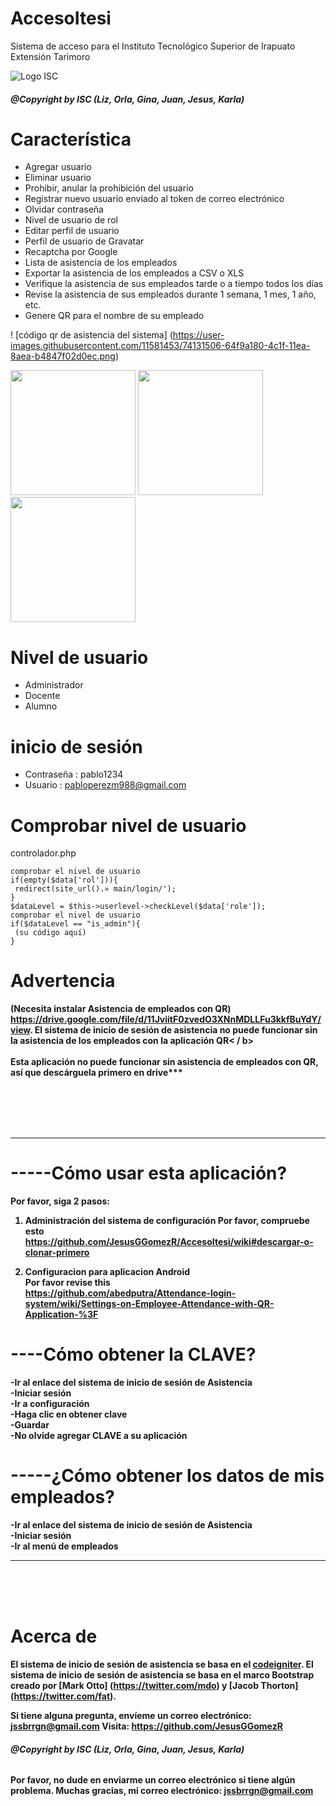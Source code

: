 # AccesoItesi 
Sistema de acceso para el Instituto Tecnológico Superior de Irapuato Extensión Tarimoro

![Logo ISC](https://avatars.githubusercontent.com/u/83792380?s=400&u=282c0cb1ad15ed6222e0f09c08b6db7e80838324&v=4 "ISC")
###### ***@Copyright by ISC (Liz, Orla, Gina, Juan, Jesus, Karla)***


# Característica
- Agregar usuario
- Eliminar usuario
- Prohibir, anular la prohibición del usuario
- Registrar nuevo usuario enviado al token de correo electrónico
- Olvidar contraseña
- Nivel de usuario de rol
- Editar perfil de usuario
- Perfil de usuario de Gravatar
- Recaptcha por Google
- Lista de asistencia de los empleados
- Exportar la asistencia de los empleados a CSV o XLS
- Verifique la asistencia de sus empleados tarde o a tiempo todos los días
- Revise la asistencia de sus empleados durante 1 semana, 1 mes, 1 año, etc.
- Genere QR para el nombre de su empleado

! [código qr de asistencia del sistema] (https://user-images.githubusercontent.com/11581453/74131506-64f9a180-4c1f-11ea-8aea-b4847f02d0ec.png)


<img src="https://user-images.githubusercontent.com/11581453/74131411-367bc680-4c1f-11ea-8409-d9a8ea6bd5fb.png" width="200">  <img src="https://user-images.githubusercontent.com/11581453/74131417-38de2080-4c1f-11ea-9cb4-8cef333726b0.png" width="200">  <img src="https://user-images.githubusercontent.com/11581453/74131418-3a0f4d80-4c1f-11ea-9b08-76d69042cfe1.png" width="200">


# Nivel de usuario
- Administrador
- Docente
- Alumno


# inicio de sesión
- Contraseña : pablo1234
- Usuario : pabloperezm988@gmail.com

# Comprobar nivel de usuario
controlador.php
```
comprobar el nivel de usuario
if(empty($data['rol'])){
 redirect(site_url().» main/login/');
}
$dataLevel = $this->userlevel->checkLevel($data['role']);
comprobar el nivel de usuario
if($dataLevel == "is_admin"){
 (su código aquí)
}
```
# Advertencia
<b> (Necesita instalar Asistencia de empleados con QR) https://drive.google.com/file/d/11JviitF0zvedO3XNnMDLLFu3kkfBuYdY/view. El sistema de inicio de sesión de asistencia no puede funcionar sin la asistencia de los empleados con la aplicación QR< / b>
<br><br>
Esta aplicación no puede funcionar sin asistencia de empleados con QR, así que descárguela primero en drive***
<br><br>


<br>
<br>
<br>

----------------------------------------------------------------------------------------------------------------------------------------

# -----Cómo usar esta aplicación?
Por favor, siga 2 pasos:<br>
1. Administración del sistema de configuración
Por favor, compruebe esto<br>
https://github.com/JesusGGomezR/AccesoItesi/wiki#descargar-o-clonar-primero<br>

2. Configuracion para aplicacion Android <br>
Por favor revise this<br>
https://github.com/abedputra/Attendance-login-system/wiki/Settings-on-Employee-Attendance-with-QR-Application-%3F

# ----Cómo obtener la CLAVE?
-Ir al enlace del sistema de inicio de sesión de Asistencia<br>
-Iniciar sesión<br>
-Ir a configuración<br>
-Haga clic en obtener clave<br>
-Guardar<br>
-No olvide agregar CLAVE a su aplicación<br>

# -----¿Cómo obtener los datos de mis empleados?
-Ir al enlace del sistema de inicio de sesión de Asistencia<br>
-Iniciar sesión<br>
-Ir al menú de empleados<br>

----------------------------------------------------------------------------------------------------------------------------------------

<br>
<br>
<br>

# Acerca de
El sistema de inicio de sesión de asistencia se basa en el [codeigniter](https://github.com/bcit-ci/CodeIgniter). El sistema de inicio de sesión de asistencia se basa en el marco Bootstrap creado por [Mark Otto] (https://twitter.com/mdo) y [Jacob Thorton] (https://twitter.com/fat).

Si tiene alguna pregunta, envíeme un correo electrónico: jssbrrgn@gmail.com
Visita: https://github.com/JesusGGomezR


###### ***@Copyright by ISC (Liz, Orla, Gina, Juan, Jesus, Karla)***

Por favor, no dude en enviarme un correo electrónico si tiene algún problema.
Muchas gracias, mi correo electrónico: jssbrrgn@gmail.com
